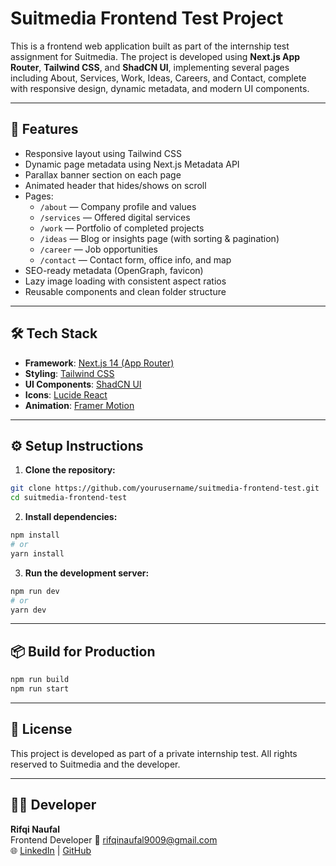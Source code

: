 # Suitmedia Frontend Test Project

This is a frontend web application built as part of the internship test assignment for Suitmedia. The project is developed using **Next.js App Router**, **Tailwind CSS**, and **ShadCN UI**, implementing several pages including About, Services, Work, Ideas, Careers, and Contact, complete with responsive design, dynamic metadata, and modern UI components.

---

## 🚀 Features

- Responsive layout using Tailwind CSS
- Dynamic page metadata using Next.js Metadata API
- Parallax banner section on each page
- Animated header that hides/shows on scroll
- Pages:
  - `/about` — Company profile and values
  - `/services` — Offered digital services
  - `/work` — Portfolio of completed projects
  - `/ideas` — Blog or insights page (with sorting & pagination)
  - `/career` — Job opportunities
  - `/contact` — Contact form, office info, and map
- SEO-ready metadata (OpenGraph, favicon)
- Lazy image loading with consistent aspect ratios
- Reusable components and clean folder structure

---

## 🛠️ Tech Stack

- **Framework**: [Next.js 14 (App Router)](https://nextjs.org)
- **Styling**: [Tailwind CSS](https://tailwindcss.com)
- **UI Components**: [ShadCN UI](https://ui.shadcn.com)
- **Icons**: [Lucide React](https://lucide.dev)
- **Animation**: [Framer Motion](https://www.framer.com/motion/)

---

## ⚙️ Setup Instructions

1. **Clone the repository:**

```bash
git clone https://github.com/yourusername/suitmedia-frontend-test.git
cd suitmedia-frontend-test
```

2. **Install dependencies:**

```bash
npm install
# or
yarn install
```

3. **Run the development server:**

```bash
npm run dev
# or
yarn dev
```

---

## 📦 Build for Production

```bash
npm run build
npm run start
```

---


## 📄 License

This project is developed as part of a private internship test. All rights reserved to Suitmedia and the developer.

---

## 🙋‍♂️ Developer

**Rifqi Naufal**  
Frontend Developer
📧 rifqinaufal9009@gmail.com  
🌐 [LinkedIn](https://linkedin.com/in/rifqinaufal) | [GitHub](https://github.com/Rifqin-11)

